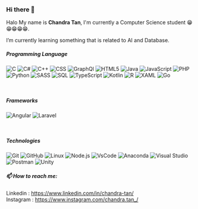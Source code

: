 ### Hi there 👋

Halo My name is <b>Chandra Tan</b>, I'm currently a Computer Science student 😁😁😁😁😁. 

I’m currently learning something that is related to AI and Database.  

<!--
**chandratan03/chandratan03** is a ✨ _special_ ✨ repository because its `README.md` (this file) appears on your GitHub profile.

Here are some ideas to get you started:

- 🔭 I’m currently working on ...
- 🌱 I’m currently learning ...
- 👯 I’m looking to collaborate on ...
- 🤔 I’m looking for help with ...
- 💬 Ask me about ...
- 📫 How to reach me: ...
- 😄 Pronouns: ...
- ⚡ Fun fact: ...
-->

##### Programming Language
![C](https://img.shields.io/badge/-C-000000?style=flat&logo=c)
![C#](https://img.shields.io/badge/-C%23-000000?style=flat&logo=c%20sharp)
![C++](https://img.shields.io/badge/-C++-000000?style=flat&logo=c%2B%2B)
![CSS](https://img.shields.io/badge/-CSS3-000000?style=flat&logo=css3&logoColor=1572B6)
![GraphQl](https://img.shields.io/badge/-GraphQL-000000?style=flat&logo=graphql)
![HTML5](https://img.shields.io/badge/-HTML5-000000?style=flat&logo=html5)
![Java](https://img.shields.io/badge/-Java-000000?style=flat&logo=java)
![JavaScript](https://img.shields.io/badge/-JavaScript-000000?style=flat&logo=javascript)
![PHP](https://img.shields.io/badge/-PHP-000000?style=flat&logo=php)
![Python](https://img.shields.io/badge/-Python-000000?style=flat&logo=python)
![SASS](https://img.shields.io/badge/-SASS-000000?style=flat&logo=sass)
![SQL](https://img.shields.io/badge/-SQL-000000?style=flat&logo=postgresql)
![TypeScript](https://img.shields.io/badge/-TypeScript-000000?style=flat&logo=typescript)
![Kotlin](https://img.shields.io/badge/-Kotlin-000000?style=flat&logo=kotlin)
![R](https://img.shields.io/badge/-R-000000?style=flat&logo=R)
![XAML](https://img.shields.io/badge/-XAML-000000?style=flat&logo=xaml)
![Go](https://img.shields.io/badge/-Go-000000?style=flat&logo=go)

<br>

##### Frameworks
![Angular](https://img.shields.io/badge/-Angular-000000?style=flat&logo=angular)
![Laravel](https://img.shields.io/badge/-Laravel-000000?style=flat&logo=laravel)


<br>

##### Technologies
![Git](https://img.shields.io/badge/-Git-222222?style=flat&logo=git&logoColor=F05032)
![GitHub](https://img.shields.io/badge/-GitHub-222222?style=flat&logo=github&logoColor=ffffff)
![Linux](https://img.shields.io/badge/-Linux-222222?style=flat&logo=linux&logoColor=FCC624)
![Node.js](https://img.shields.io/badge/-Node.js-222222?style=flat&logo=node.js&logoColor=339933)
![VsCode](https://img.shields.io/badge/-VSCode-222222?style=flat&logo=visual-studio-code&logoColor=1575F9)
![Anaconda](https://img.shields.io/badge/-Anaconda-222222?style=flat&logo=Anaconda&logoColor=1575F9)
![Visual Studio](https://img.shields.io/badge/-VisualStudio-222222?style=flat&logo=visual%20studio)
![Postman](https://img.shields.io/badge/-Postman-000000?style=flat&logo=postman)
![Unity](https://img.shields.io/badge/-Unity-000000?style=flat&logo=unity)



##### 📫 How to reach me:
Linkedin : https://www.linkedin.com/in/chandra-tan/
<br>
Instagram : https://www.instagram.com/chandra.tan_/



